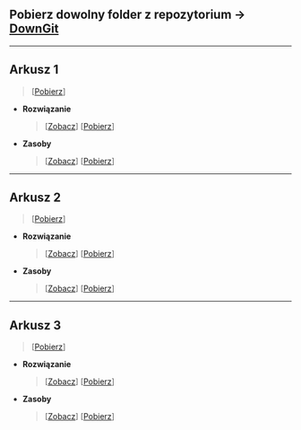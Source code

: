 ## Pobierz dowolny folder z repozytorium &rarr; [DownGit](https://minhaskamal.github.io/DownGit/)

---

## **Arkusz 1**

> [[Pobierz]()]

- **Rozwiązanie**

  > [[Zobacz](Arkusz%201/rozwiązanie)] [[Pobierz]()]

- **Zasoby**
  > [[Zobacz](Arkusz%201/zasoby)] [[Pobierz]()]

---

## **Arkusz 2**

> [[Pobierz]()]

- **Rozwiązanie**

  > [[Zobacz](Arkusz%202/rozwiązanie)] [[Pobierz]()]

- **Zasoby**
  > [[Zobacz](Arkusz%202/zasoby)] [[Pobierz]()]

---

## Arkusz 3

> [[Pobierz]()]

- **Rozwiązanie**

  > [[Zobacz](Arkusz%203/rozwiązanie)] [[Pobierz]()]

- **Zasoby**
  > [[Zobacz](Arkusz%203/zasoby)] [[Pobierz]()]
